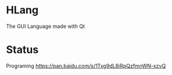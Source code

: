 # HLang
The GUI Language made with Qt
# Status
Programing
https://pan.baidu.com/s/1Txg9dL8iRpQzfmnWN-xzvQ
